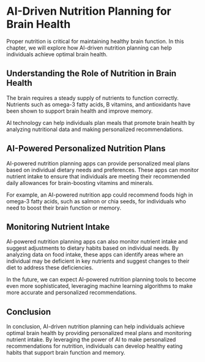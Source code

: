 AI-Driven Nutrition Planning for Brain Health
================================================================================================

Proper nutrition is critical for maintaining healthy brain function. In this chapter, we will explore how AI-driven nutrition planning can help individuals achieve optimal brain health.

Understanding the Role of Nutrition in Brain Health
---------------------------------------------------

The brain requires a steady supply of nutrients to function correctly. Nutrients such as omega-3 fatty acids, B vitamins, and antioxidants have been shown to support brain health and improve memory.

AI technology can help individuals plan meals that promote brain health by analyzing nutritional data and making personalized recommendations.

AI-Powered Personalized Nutrition Plans
---------------------------------------

AI-powered nutrition planning apps can provide personalized meal plans based on individual dietary needs and preferences. These apps can monitor nutrient intake to ensure that individuals are meeting their recommended daily allowances for brain-boosting vitamins and minerals.

For example, an AI-powered nutrition app could recommend foods high in omega-3 fatty acids, such as salmon or chia seeds, for individuals who need to boost their brain function or memory.

Monitoring Nutrient Intake
--------------------------

AI-powered nutrition planning apps can also monitor nutrient intake and suggest adjustments to dietary habits based on individual needs. By analyzing data on food intake, these apps can identify areas where an individual may be deficient in key nutrients and suggest changes to their diet to address these deficiencies.

In the future, we can expect AI-powered nutrition planning tools to become even more sophisticated, leveraging machine learning algorithms to make more accurate and personalized recommendations.

Conclusion
----------

In conclusion, AI-driven nutrition planning can help individuals achieve optimal brain health by providing personalized meal plans and monitoring nutrient intake. By leveraging the power of AI to make personalized recommendations for nutrition, individuals can develop healthy eating habits that support brain function and memory.


